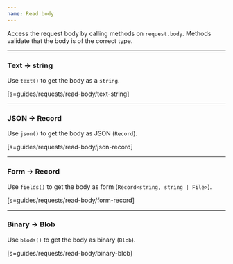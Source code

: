 ```yaml
---
name: Read body
---
```


Access the request body by calling methods on `request.body`. Methods validate
that the body is of the correct type.

---

### Text -> string

Use `text()` to get the body as a `string`.

[s=guides/requests/read-body/text-string]

---

### JSON -> Record

Use `json()` to get the body as JSON (`Record`).

[s=guides/requests/read-body/json-record]

---

### Form -> Record

Use `fields()` to get the body as form (`Record<string, string | File>`).

[s=guides/requests/read-body/form-record]

---

### Binary -> Blob

Use `blods()` to get the body as binary (`Blob`).

[s=guides/requests/read-body/binary-blob]
